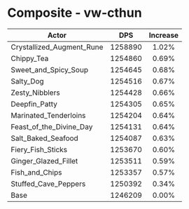 # Composite - vw-cthun
| Actor | DPS | Increase |
|---|:---:|:---:|
|Crystallized_Augment_Rune|1258890|1.02%|
|Chippy_Tea|1254860|0.69%|
|Sweet_and_Spicy_Soup|1254645|0.68%|
|Salty_Dog|1254516|0.67%|
|Zesty_Nibblers|1254428|0.66%|
|Deepfin_Patty|1254305|0.65%|
|Marinated_Tenderloins|1254204|0.64%|
|Feast_of_the_Divine_Day|1254131|0.64%|
|Salt_Baked_Seafood|1254087|0.63%|
|Fiery_Fish_Sticks|1253670|0.60%|
|Ginger_Glazed_Fillet|1253511|0.59%|
|Fish_and_Chips|1253357|0.57%|
|Stuffed_Cave_Peppers|1250392|0.34%|
|Base|1246209|0.00%|
